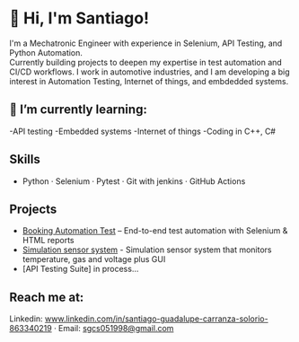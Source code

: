 # 👋 Hi, I'm Santiago!

I'm a Mechatronic Engineer with experience in Selenium, API Testing, and Python Automation.  
Currently building projects to deepen my expertise in test automation and CI/CD workflows.
I work in automotive industries, and I am developing a big interest in Automation Testing,
Internet of things, and embdedded systems.

## 🌱 I’m currently learning:
-API testing
-Embedded systems
-Internet of things
-Coding in C++, C#

## Skills
- Python · Selenium · Pytest · Git with jenkins · GitHub Actions

##  Projects
- [Booking Automation Test](https://github.com/Santi-MEng/Booking-Automation) – End-to-end test automation with Selenium & HTML reports
- [Simulation sensor system](https://github.com/Santi-MEng/Sensor-Simulator-Python) - Simulation sensor system that monitors temperature, gas and voltage plus GUI
- [API Testing Suite] in process...

## Reach me at:
Linkedin: www.linkedin.com/in/santiago-guadalupe-carranza-solorio-863340219 · Email: sgcs051998@gmail.com
